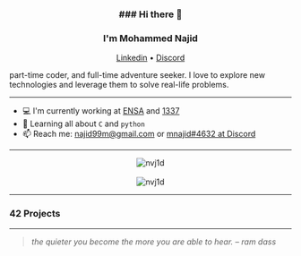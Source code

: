 <h3 align="center">### Hi there 👋</h3>
<h3 align="center">I'm Mohammed Najid</h3>
<p align="center">
  <a href="https://www.linkedin.com/in/mnj1/">Linkedin</a> •
  <a href="#">Discord</a>
</p>

<!-- Passionate self-taught web developer with over ten years of experience, -->
part-time coder, and full-time adventure seeker. I love to explore new technologies and leverage them to solve real-life problems.

---

- 💻 I'm currently working at [ENSA](http://ensak.usms.ac.ma/) and [1337](https://www.1337.ma/)
- 🌱 Learning all about `C` and `python`
- 📫 Reach me: najid99m@gmail.com or [mnajid#4632 at Discord](#)
<!-- - ⚡️ Fun fact: I'm a huge fan of **Serial Experiments Lain** and **Harry Potter** -->

---

<p align="center">
  <img src="https://github-profile-trophy.vercel.app/?username=nvj1d&title=Commit,Followers,Stars&theme=onedark&row=1&column=3&no-bg=true&margin-w=15&no-frame=true" alt="nvj1d" /></a>
  <br>
  <br>
  <img src="https://github-readme-streak-stats.herokuapp.com/?user=nvj1d&theme=dracula&hide_border=true" alt="nvj1d" /></a>
</p>

---
### 42 Projects
<p align="center">
  <!-- <a href="https://github.com/42-libft"><img src="img/libft.png" alt="libft 115/100"></a> -->
</p>

---

> *the quieter you become the more you are able to hear. – ram dass*

<!--
**nvj1d/nvj1d** is a ✨ _special_ ✨ repository because its `README.md` (this file) appears on your GitHub profile.

Here are some ideas to get you started:

- 🔭 I’m currently working on ...
- 🌱 I’m currently learning ...
- 👯 I’m looking to collaborate on ...
- 🤔 I’m looking for help with ...
- 💬 Ask me about ...
- 📫 How to reach me: ...
- 😄 Pronouns: ...
- ⚡ Fun fact: ...
-->
